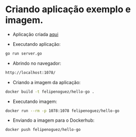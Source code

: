 # Criando aplicação exemplo e imagem.

- Aplicação criada [aqui](server.go)

- Executando aplicação:
```bash
go run server.go
```

- Abrindo no navegador:
```bash
http://localhost:1078/
```

- Criando a imagem da aplicação:
```bash
docker build -t felipenoguez/hello-go .
```

- Executando imagem:
```bash
docker run --rm -p 1078:1078 felipenoguez/hello-go
```

- Enviando a imagem para o Dockerhub:
```bash
docker push felipenoguez/hello-go
```